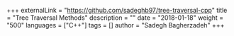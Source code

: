 +++
externalLink = "https://github.com/sadeghb97/tree-traversal-cpp"
title = "Tree Traversal Methods"
description = ""
date = "2018-01-18"
weight = "500"
languages = ["C++"]
tags = []
author = "Sadegh Bagherzadeh"
+++

